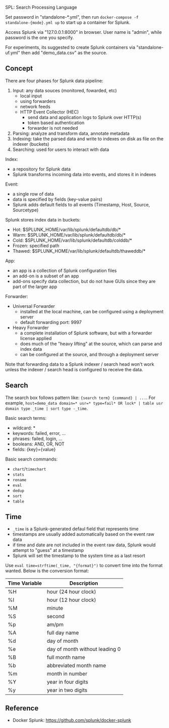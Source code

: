 
SPL: Search Processing Language

Set password in "standalone-*.yml", then run `docker-compose -f standalone-{mode}.yml up` to start up a container for Splunk.

Access Splunk via "127.0.0.1:8000" in browser. User name is "admin", while password is the one you specify.

For experiments, its suggested to create Splunk containers via "standalone-uf.yml" then add "demo_data.csv" as the source.


## Concept

There are four phases for Splunk data pipeline:
1. Input: any data souces (monitored, fowarded, etc)
    - local input
    - using forwarders
    - network feeds
    - HTTP Event Collector (HEC)
        - send data and application logs to Splunk over HTTP(s)
        - token based authentication
        - forwarder is not needed
2. Parsing: analyze and transform data, annotate metadata
3. Indexing: take the parsed data and write to indexes on disk as file on the indexer (buckets)
4. Searching: used for users to interact with data

Index:
- a repository for Splunk data
- Splunk transforms incoming data into events, and stores it in indexes

Event:
- a single row of data
- data is specified by fields (key-value pairs)
- Splunk adds default fields to all events (Timestamp, Host, Source, Sourcetype)

Splunk stores index data in buckets:
- Hot:      $SPLUNK_HOME/var/lib/splunk/defaultdb/db/*
- Warm:     $SPLUNK_HOME/var/lib/splunk/defaultdb/db/*
- Cold:     $SPLUNK_HOME/var/lib/splunk/defaultdb/colddb/*
- Frozen:   specified path
- Thawed:   $SPLUNK_HOME/var/lib/splunk/defaultdb/thaweddb/*

App:
- an app is a collection of Splunk configuration files
- an add-on is a subset of an app
- add-ons specify data collection, but do not have GUIs since they are part of the larger app

Forwarder:
- Universal Forwarder
    - installed at the local machine, can be configured using a deployment server
    - default forwarding port: 9997
- Heavy Forwarder
    - a complete installation of Splunk software, but with a forwarder license applied
    - does much of the "heavy lifting" at the source, which can parse and index data
    - can be configured at the source, and through a deployment server

Note that forwarding data to a Splunk indexer / search head won't work unless the indexer / search head is configured to receive the data.


## Search

The search box follows pattern like: `{search term} {command} | ...`. For example, `host=demo_data domain=* usr=* type=fail* OR lock* | table usr domain type _time | sort type -_time`.


Basic search terms:
- wildcard: *
- keywords: failed, error, ...
- phrases: failed, login, ...
- booleans: AND, OR, NOT
- fields: {key}={value}

Basic search commands:
- `chart`/`timechart`
- `stats`
- `rename`
- `eval`
- `dedup`
- `sort`
- `table`


## Time

- `_time` is a Splunk-generated defaul field that represents time
- timestamps are usually added automatically based on the event raw data
- if time and date are not included in the event raw data, Splunk would attempt to "guess" at a timestamp
- Splunk will set the timestamp to the system time as a last resort

Use `eval time=strftime(_time, "{format}")` to convert time into the format wanted. Below is the conversion format:

| Time Variable | Description |
| --- | --- |
| %H | hour (24 hour clock)  |
| %I | hour (12 hour clock) |
| %M | minute |
| %S | second |
| %p | am/pm |
| %A | full day name |
| %d | day of month |
| %e | day of month without leading 0 |
| %B | full month name |
| %b | abbreviated month name |
| %m | month in number |
| %Y | year in four digits |
| %y | year in two digits |



## Reference

- Docker Splunk: https://github.com/splunk/docker-splunk

